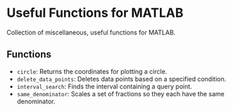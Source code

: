 # Useful Functions for MATLAB

Collection of miscellaneous, useful functions for MATLAB.


## Functions

   - `circle`: Returns the coordinates for plotting a circle.
   - `delete_data_points`: Deletes data points based on a specified condition.
   - `interval_search`: Finds the interval containing a query point.
   - `same_denominator`: Scales a set of fractions so they each have the same denominator.